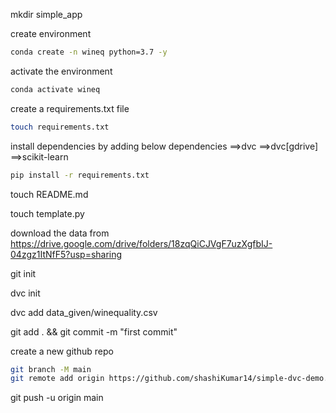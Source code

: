 mkdir simple_app

create environment

```bash
conda create -n wineq python=3.7 -y
```

activate the environment

```bash
conda activate wineq
```

create a requirements.txt file

```bash
touch requirements.txt
```

install dependencies by adding below dependencies
==>dvc
==>dvc[gdrive]
==>scikit-learn

```bash
pip install -r requirements.txt 
```

touch README.md

touch template.py

download the data from
https://drive.google.com/drive/folders/18zqQiCJVgF7uzXgfbIJ-04zgz1ItNfF5?usp=sharing


git init

dvc init

dvc add data_given/winequality.csv

git add . && git commit -m "first commit" 

create a new github repo
```bash
git branch -M main
git remote add origin https://github.com/shashiKumar14/simple-dvc-demo.git
```

git push -u origin main






















